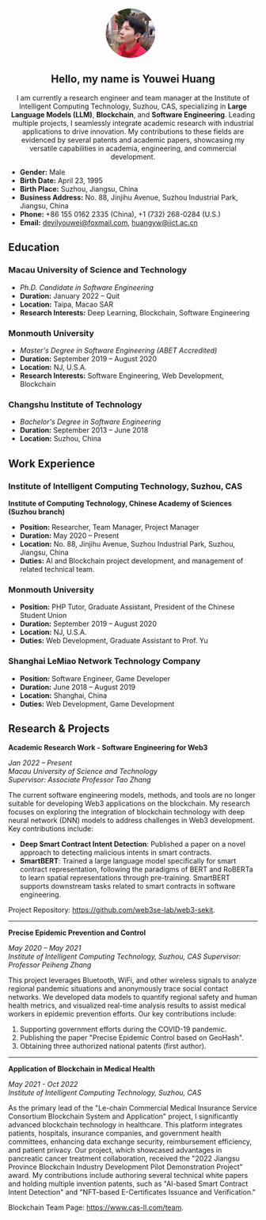 <h1 align="center" style="border: none">
<img style="border-radius:100%;margin-right:10px" src="./img/ava.jpg" align="center" width=100/>
</h1>

<h2 align="center" style="border: none">Hello, my name is Youwei Huang</h2>

<p align="center">
I am currently a research engineer and team manager at the Institute of Intelligent Computing Technology, Suzhou, CAS, specializing in <b>Large Language Models (LLM)</b>, <b>Blockchain</b>, and <b>Software Engineering</b>.
Leading multiple projects, I seamlessly integrate academic research with industrial applications to drive innovation.
My contributions to these fields are evidenced by several patents and academic papers, showcasing my versatile capabilities in academia, engineering, and commercial development.
</p>

- **Gender:** Male
- **Birth Date:** April 23, 1995
- **Birth Place:** Suzhou, Jiangsu, China
- **Business Address:** No. 88, Jinjihu Avenue, Suzhou Industrial Park, Jiangsu, China
- **Phone:** +86 155 0162 2335 (China), +1 (732) 268-0284 (U.S.)
- **Email:** [devilyouwei@foxmail.com](mailto:devilyouwei@foxmail.com), [huangyw@iict.ac.cn](mailto:huangyw@iict.ac.cn)

## Education

### Macau University of Science and Technology

- _Ph.D. Candidate in Software Engineering_
- **Duration:** January 2022 – Quit
- **Location:** Taipa, Macao SAR
- **Research Interests:** Deep Learning, Blockchain, Software Engineering

### Monmouth University

- _Master's Degree in Software Engineering (ABET Accredited)_
- **Duration:** September 2019 – August 2020
- **Location:** NJ, U.S.A.
- **Research Interests:** Software Engineering, Web Development, Blockchain

### Changshu Institute of Technology

- _Bachelor's Degree in Software Engineering_
- **Duration:** September 2013 – June 2018
- **Location:** Suzhou, China

## Work Experience

### Institute of Intelligent Computing Technology, Suzhou, CAS

**Institute of Computing Technology, Chinese Academy of Sciences (Suzhou branch)**

- **Position:** Researcher, Team Manager, Project Manager
- **Duration:** May 2020 – Present
- **Location:** No. 88, Jinjihu Avenue, Suzhou Industrial Park, Suzhou, Jiangsu, China
- **Duties:** AI and Blockchain project development, and management of related technical team.

### Monmouth University

- **Position:** PHP Tutor, Graduate Assistant, President of the Chinese Student Union
- **Duration:** September 2019 – August 2020
- **Location:** NJ, U.S.A.
- **Duties:** Web Development, Graduate Assistant to Prof. Yu

### Shanghai LeMiao Network Technology Company

- **Position:** Software Engineer, Game Developer
- **Duration:** June 2018 – August 2019
- **Location:** Shanghai, China
- **Duties:** Web Development, Game Development

## Research & Projects

**Academic Research Work - Software Engineering for Web3**

_Jan 2022 – Present_  
_Macau University of Science and Technology_  
_Supervisor: Associate Professor Tao Zhang_

The current software engineering models, methods, and tools are no longer suitable for developing Web3 applications on the blockchain. My research focuses on exploring the integration of blockchain technology with deep neural network (DNN) models to address challenges in Web3 development. Key contributions include:

- **Deep Smart Contract Intent Detection**: Published a paper on a novel approach to detecting malicious intents in smart contracts.
- **SmartBERT**: Trained a large language model specifically for smart contract representation, following the paradigms of BERT and RoBERTa to learn spatial representations through pre-training. SmartBERT supports downstream tasks related to smart contracts in software engineering.

Project Repository: <https://github.com/web3se-lab/web3-sekit>.

---

**Precise Epidemic Prevention and Control**

_May 2020 – May 2021_  
_Institute of Intelligent Computing Technology, Suzhou, CAS_
_Supervisor: Professor Peiheng Zhang_

This project leverages Bluetooth, WiFi, and other wireless signals to analyze regional pandemic situations and anonymously trace social contact networks. We developed data models to quantify regional safety and human health metrics, and visualized real-time analysis results to assist medical workers in epidemic prevention efforts. Our key contributions include:

1. Supporting government efforts during the COVID-19 pandemic.
2. Publishing the paper "Precise Epidemic Control based on GeoHash".
3. Obtaining three authorized national patents (first author).

---

**Application of Blockchain in Medical Health**

_May 2021 - Oct 2022_  
_Institute of Intelligent Computing Technology, Suzhou, CAS_

As the primary lead of the "Le-chain Commercial Medical Insurance Service Consortium Blockchain System and Application" project, I significantly advanced blockchain technology in healthcare. This platform integrates patients, hospitals, insurance companies, and government health committees, enhancing data exchange security, reimbursement efficiency, and patient privacy. Our project, which showcased advantages in pancreatic cancer treatment collaboration, received the "2022 Jiangsu Province Blockchain Industry Development Pilot Demonstration Project" award. My contributions include authoring several technical white papers and holding multiple invention patents, such as "AI-based Smart Contract Intent Detection" and "NFT-based E-Certificates Issuance and Verification."

Blockchain Team Page: <https://www.cas-ll.com/team>.
